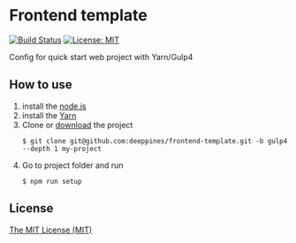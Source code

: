 # Frontend template
[![Build Status](https://travis-ci.org/deeppines/frontend-template.svg?branch=gulp4)](https://travis-ci.org/deeppines/frontend-template)
[![License: MIT](https://img.shields.io/badge/License-MIT-blue.svg)](https://github.com/deeppines/frontend-template/blob/master/LICENSE)

Config for quick start web project with Yarn/Gulp4

## How to use
1. install the [node.js](https://nodejs.org)
2. install the [Yarn](https://yarnpkg.com/en/docs/install)
3. Clone or [download](https://github.com/deeppines/frontend-template/archive/gulp4.zip) the project
    ```
    $ git clone git@github.com:deeppines/frontend-template.git -b gulp4 --depth 1 my-project
    ```
4. Go to project folder and run
    ```
    $ npm run setup
    ```

## <a name="license"></a> License
[The MIT License (MIT)](https://github.com/deeppines/frontend-template/blob/master/LICENSE)
